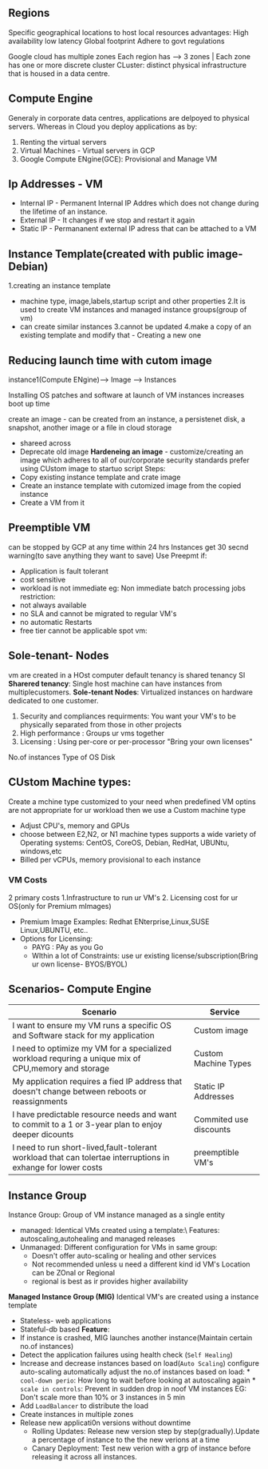 ## Regions
Specific geographical locations to host local resources
advantages:
High availability
low latency
Global footprint
Adhere to govt regulations


Google cloud has multiple zones
Each region has --> 3 zones
                      |
                  Each zone has
                  one or more discrete cluster
CLuster: distinct physical infrastructure that is housed in a data centre.


## Compute Engine

Generaly in corporate data centres, applications are delpoyed to physical servers.
Whereas in Cloud you deploy applications as by:
1. Renting the virtual servers
2. Virtual Machines - Virtual servers in GCP
3. Google Compute ENgine(GCE): Provisional and Manage VM


## Ip Addresses - VM
- Internal IP - Permanent Internal IP Addres which does not change during the lifetime of an instance.
- External IP - It changes if we stop and restart it again 
- Static IP - Permananent external IP adress that can be attached to a VM 


## Instance Template(created with public image-Debian)
1.creating an instance template
  - machine type, image,labels,startup script and other properties
2.It is used to create VM instances and managed instance groups(group of vm)
  - can create similar instances
3.cannot be updated
4.make a copy of an existing template and modify that - Creating a new one


## Reducing launch time with cutom image
instance1(Compute ENgine)--> Image --> Instances

Installing OS patches and software at launch of VM instances increases boot up time

 create an image - can be created from an instance, a persistenet disk, a snapshot, another image or a file in cloud storage 
- shareed across 
- Deprecate old image
**Hardeneing an image** - customize/creating an image which adheres to all of our/corporate security standards
prefer using CUstom image to startuo script
Steps:
- Copy existing instance template and crate image
- Create an instance template with cutomized image from the copied instance
- Create a VM from it

## Preemptible VM
can be stopped by GCP at any time within 24 hrs
Instances get 30 secnd warning(to save anything  they want to save)
Use Preepmt if:
  - Application is fault tolerant
  - cost sensitive
  - workload is not immediate
  eg: Non immediate batch processing jobs
restriction:
  - not always available
  - no SLA and cannot be migrated to regular VM's
  - no automatic Restarts
  - free tier cannot be applicable
spot vm: 

## Sole-tenant- Nodes
vm are created in a HOst computer 
default tenancy is shared tenancy SI
**Sharered tenancy**: Single host machine can have instances from multiplecustomers.
**Sole-tenant Nodes**: Virtualized instances on hardware dedicated to one customer.
1. Security and compliances requirments: You want your VM's to be physically separated from those in other projects
2. High performance : Groups ur vms together
3. Licensing : Using per-core or per-processor "Bring your own licenses"

No.of instances
Type of OS
Disk

## CUstom Machine types:
Create a mchine type customized to your need when predefined VM optins are not appropriate for ur workload
then we use a Custom machine type
- Adjust CPU's, memory and GPUs
- choose between E2,N2, or N1 machine types
supports a wide variety of Operating systems: CentOS, CoreOS, Debian, RedHat, UBUNtu, windows,etc
- Billed per vCPUs, memory provisional to each instance

### VM Costs
2 primary costs
1.Infrastructure to run ur VM's
2. Licensing cost for ur OS(only for Premium mImages)
   - Premium Image Examples: Redhat ENterprise,Linux,SUSE Linux,UBUNTU, etc..
   - Options for Licensing:
       * PAYG : PAy as you Go
       * WIthin a lot of Constraints: use ur existing license/subscription(Bring ur own license- BYOS/BYOL)

## Scenarios- Compute Engine
| Scenario| Service|
|---------|--------|
|I want to ensure my VM runs a specific OS and Software stack for my application| Custom image|
|I need to optimize my VM for a specialized workload requring a unique mix of CPU,memory and storage| Custom Machine Types|
|My application requires a fied IP address that doesn't change between reboots or reassignments| Static IP Addresses|
|I have predictable resource needs and want to commit to a 1 or 3-year plan to enjoy deeper dicounts| Commited use discounts|
|I need to run short-lived,fault-tolerant workload that can tolertae interruptions in exhange for lower costs| preemptible VM's|

## Instance Group
Instance Group: Group of VM instance managed as a single entity
- managed: Identical VMs created using a template:\\
  Features: autoscaling,autohealing and managed releases
- Unmanaged: Different configuration for VMs in same group:
  - Doesn't offer auto-scaling or healing and other services
  - Not recommended unless u need a different kind id VM's
  Location can be ZOnal or Regional
   - regional is best as ir provides higher availability

**Managed Instance Group (MIG)** 
Identical VM's are created using a instance template
  - Stateless- web applications
  - Stateful-db based
 **Feature**:
  - If instance is crashed, MIG launches another instance(Maintain certain no.of instances)
  - Detect the application failures using health check (`Self Healing`)
  - Increase and decrease instances based on load(`Auto Scaling`)
      configure auto-scaling automatically adjust the no.of instances based on load:
        * `cool-down perio`: How long to wait before looking at autoscaling again
        * `scale in controls`: Prevent in sudden drop in noof VM instances
            EG: Don't scale more than 10% or 3 instances in 5 min
  - Add `LoadBalancer` to distribute the load
  - Create instances in multiple zones
  - Release new applicati0n versions without downtime
     * Rolling Updates: Release new version step by step(gradually).Update a percentage of instance to the the new verions at a time
     * Canary Deployment: Test new verion with a grp of instance before releasing it across all instances.     

  
  
     








